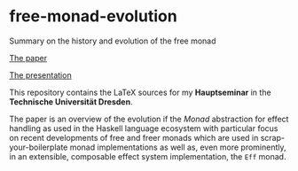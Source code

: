# free-monad-evolution

Summary on the history and evolution of the free monad

[The paper](/versions/final.pdf)

[The presentation](/versions/presentation.pdf)

This repository contains the LaTeX sources for my **Hauptseminar** in
the **Technische Universität Dresden**.

The paper is an overview of the evolution if the *Monad* abstraction
for effect handling as used in the Haskell language ecosystem with
particular focus on recent developments of free and freer monads which
are used in scrap-your-boilerplate monad implementations as well as,
even more prominently, in an extensible, composable effect system
implementation, the `Eff` monad.
